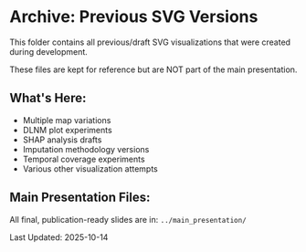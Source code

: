 # Archive: Previous SVG Versions

This folder contains all previous/draft SVG visualizations that were created during development.

These files are kept for reference but are NOT part of the main presentation.

## What's Here:
- Multiple map variations
- DLNM plot experiments
- SHAP analysis drafts
- Imputation methodology versions
- Temporal coverage experiments
- Various other visualization attempts

## Main Presentation Files:
All final, publication-ready slides are in: `../main_presentation/`

Last Updated: 2025-10-14
